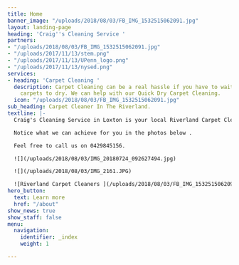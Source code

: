 ```yaml
---
title: Home
banner_image: "/uploads/2018/08/03/FB_IMG_1532515062091.jpg"
layout: landing-page
heading: 'Craig''s Cleaning Service '
partners:
- "/uploads/2018/08/03/FB_IMG_1532515062091.jpg"
- "/uploads/2017/11/13/stem.png"
- "/uploads/2017/11/13/UPenn_logo.png"
- "/uploads/2017/11/13/nysed.png"
services:
- heading: 'Carpet Cleaning '
  description: Carpet Cleaning can be a real hassle if you have to wait days for your
    carpets to dry. We can help with our Quick Dry Carpet Cleaning.
  icon: "/uploads/2018/08/03/FB_IMG_1532515062091.jpg"
sub_heading: Carpet Cleaner In The Riverland.
textline: |-
  Craig's Cleaning Service in Loxton is your local Riverland Carpet Cleaning Service.

  Notice what we can achieve for you in the photos below .

  Feel free to call us on 0429845156.

  ![](/uploads/2018/08/03/IMG_20180724_092627494.jpg)

  ![](/uploads/2018/08/03/IMG_2161.JPG)

  ![Riverland Carpet Cleaners ](/uploads/2018/08/03/FB_IMG_1532515062091.jpg "Carpet Cleaners Riverland ")
hero_button:
  text: Learn more
  href: "/about"
show_news: true
show_staff: false
menu:
  navigation:
    identifier: _index
    weight: 1

---
```


